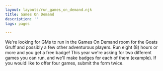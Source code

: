 ```yaml
---
layout: layouts/run_games_on_demand.njk
title: Games On Demand
description: ''
tags: pages

---
```


We're looking for GMs to run in the Games On Demand room for the Goats Gruff and possibly a few other adventurous players. Run eight (8) hours or more and you get a free badge! This year we're asking for two different games you can run, and we'll make badges for each of them (example). If you would like to offer four games, submit the form twice.